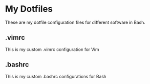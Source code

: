 # My Dotfiles
These are my dotfile configuration files for different software in Bash.
## .vimrc
This is my custom .vimrc configuration for Vim
## .bashrc
This is my custom .bashrc configurations for Bash
